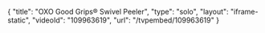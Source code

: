 {
    "title": "OXO Good Grips&reg; Swivel Peeler",
    "type": "solo",
    "layout": "iframe-static",
    "videoId": "109963619",
    "url": "\/tvpembed\/109963619"
}